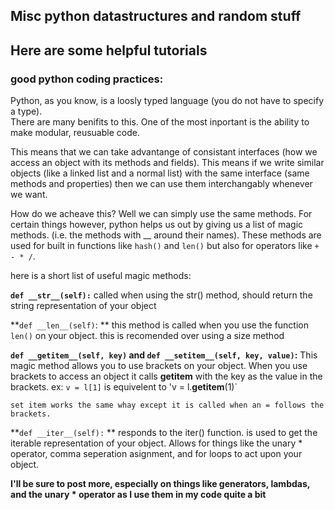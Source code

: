 ## Misc python datastructures and random stuff

## Here are some helpful tutorials

### good python coding practices:
Python, as you know, is a loosly typed language (you do not have to specify a type).  
There are many benifits to this.  One of the most inportant is the ability to make 
modular, reusuable code.  

This means that we can take advantange of consistant interfaces (how we access an object with
its methods and fields).  This means if we write similar objects (like a linked list and a normal list)
with the same interface (same methods and properties) then we can use them interchangably
whenever we want.

How do we acheave this?  Well we can simply use the same methods.  For certain things however, python helps 
us out by giving us a list of magic methods.  (i.e. the methods with __ around their names).  These 
methods are used for built in functions like `hash()` and `len()` but also for operators like `+ - * /`.

here is a short list of useful magic methods:

**`def __str__(self):`**
    called when using the str() method, should return the string representation of your object

**`def __len__(self)`: **
    this method is called when you use the function `len()` on your object.  this is recomended over using
    a size method 

**`def __getitem__(self, key)` and `def __setitem__(self, key, value)`:**
    This magic method allows you to use brackets on your object.  When you use brackets to access
    an object it calls __getitem__ with the key as the value in the brackets.
    ex: `v = l[1]` is equivelent to 'v = l.__getitem__(1)`

    set item works the same whay except it is called when an = follows the brackets.  

**`def __iter__(self):` **
    responds to the iter() function.  is used to get the iterable representation of your object.  Allows 
    for things like the unary * operator, comma seperation asignment, and for loops to act upon your object.


**I'll be sure to post more, especially on things like generators, lambdas, and the unary * operator as I use them in my code
quite a bit**


